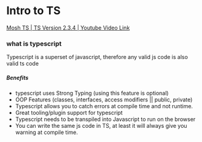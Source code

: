# Intro to TS



[Mosh TS | TS Version 2.3.4 | Youtube Video Link](https://www.youtube.com/watch?v=NjN00cM18Z4)
### what is typescript
Typescript is a superset of javascript, therefore any valid js code is also valid ts code

##### Benefits
- typescript uses Strong Typing (using this feature is optional)
- OOP Features (classes, interfaces, access modifiers || public, private)
- Typescript allows you to catch errors at compile time and not runtime.
- Great tooling/plugin support for typescript
- Typescript needs to be transpiled into Javascript to run on the browser
- You can write the same js code in TS, at least it will always give you warning at compile time.

